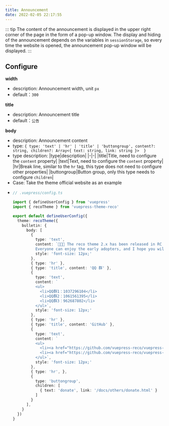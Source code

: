 ```yaml
---
title: Announcement
date: 2022-02-05 22:17:55
---
```


::: tip
The content of the announcement is displayed in the upper right corner of the page in the form of a pop-up window. The display and hiding of the announcement depends on the variables in `sessionStorage`, so every time the website is opened, the announcement pop-up window will be displayed.
:::

## Configure

**width**

- description: Announcement width, unit `px`
- default：`300`

**title**

- description: Announcement title
- default：`公告`

**body**

- description: Announcement content
- type: `{
    type: 'text' | 'hr' | 'title' | 'buttongroup',
    content?: string,
    children?: Array<{ text: string, link: string }> 
  }`
- type description:
  |type|description|
  |-|-|
  |title|Title, need to configure the `content` property|
  |text|Text, need to configure the `content` property|
  |hr|Break line, similar to the `hr` tag, this type does not need to configure other properties|
  |buttongroup|Button group, only this type needs to configure `children`|
- Case: Take the theme official website as an example
- 
  ```ts
  // .vuepress/config.ts

  import { defineUserConfig } from 'vuepress'
  import { recoTheme } from 'vuepress-theme-reco'

  export default defineUserConfig({
    theme: recoTheme({
      bulletin: {
        body: [
          {
            type: 'text',
            content: `🎉🎉🎉 The reco theme 2.x has been released in RC version, and there will be no major updates until the latest version is released.
            Everyone can enjoy the early adopters, and I hope you will actively feedback the experience in the QQ group and GitHub, and I will respond as soon as possible.`,
            style: 'font-size: 12px;'
          },
          { type: 'hr' },
          { type: 'title', content: 'QQ 群' },
          {
            type: 'text',
            content: `
            <ul>
              <li>QQ群1：1037296104</li>
              <li>QQ群2：1061561395</li>
              <li>QQ群3：962687802</li>
            </ul>`,
            style: 'font-size: 12px;'
          },
          { type: 'hr' },
          { type: 'title', content: 'GitHub' },
          {
            type: 'text',
            content: `
            <ul>
              <li><a href="https://github.com/vuepress-reco/vuepress-theme-reco/issues">Issues<a/></li>
              <li><a href="https://github.com/vuepress-reco/vuepress-theme-reco/discussions/1">Discussions<a/></li>
            </ul>`,
            style: 'font-size: 12px;'
          },
          { type: 'hr', },
          {
            type: 'buttongroup',
            children: [
              { text: 'donate', link: '/docs/others/donate.html' }
            ]
          }
        ],
      }
    })
  }
  ```


